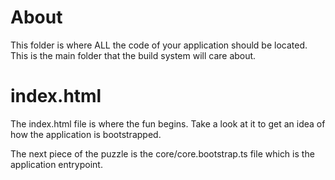 # About
This folder is where ALL the code of your application should be located.
This is the main folder that the build system will care about.

# index.html
The index.html file is where the fun begins. Take a look at it to get an idea of how the application is bootstrapped.

The next piece of the puzzle is the core/core.bootstrap.ts file which is the application entrypoint.
